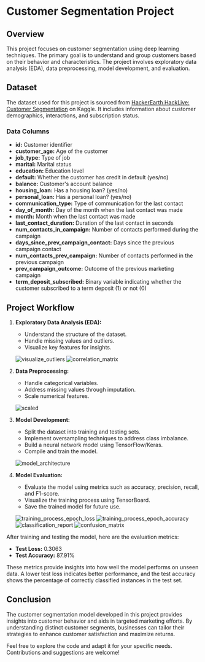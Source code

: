# Customer Segmentation Project

## Overview

This project focuses on customer segmentation using deep learning techniques. The primary goal is to understand and group customers based on their behavior and characteristics. The project involves exploratory data analysis (EDA), data preprocessing, model development, and evaluation.

## Dataset

The dataset used for this project is sourced from [HackerEarth HackLive: Customer Segmentation](https://www.kaggle.com/dataset_name) on Kaggle. It includes information about customer demographics, interactions, and subscription status.

### Data Columns

- **id:** Customer identifier
- **customer_age:** Age of the customer
- **job_type:** Type of job
- **marital:** Marital status
- **education:** Education level
- **default:** Whether the customer has credit in default (yes/no)
- **balance:** Customer's account balance
- **housing_loan:** Has a housing loan? (yes/no)
- **personal_loan:** Has a personal loan? (yes/no)
- **communication_type:** Type of communication for the last contact
- **day_of_month:** Day of the month when the last contact was made
- **month:** Month when the last contact was made
- **last_contact_duration:** Duration of the last contact in seconds
- **num_contacts_in_campaign:** Number of contacts performed during the campaign
- **days_since_prev_campaign_contact:** Days since the previous campaign contact
- **num_contacts_prev_campaign:** Number of contacts performed in the previous campaign
- **prev_campaign_outcome:** Outcome of the previous marketing campaign
- **term_deposit_subscribed:** Binary variable indicating whether the customer subscribed to a term deposit (1) or not (0)

## Project Workflow

1. **Exploratory Data Analysis (EDA):**
   - Understand the structure of the dataset.
   - Handle missing values and outliers.
   - Visualize key features for insights.

   ![visualize_outliers](https://github.com/UmarQayyum16/Customer-Segmentation-with-Deep-Learning/assets/149918632/35c0f1f8-e21b-4616-9307-09b3daca54a3)
   ![correlation_matrix](https://github.com/UmarQayyum16/Customer-Segmentation-with-Deep-Learning/assets/149918632/96a8843b-c62c-4a76-8d5a-b3aabc4ffcaa)


2. **Data Preprocessing:**
   - Handle categorical variables.
   - Address missing values through imputation.
   - Scale numerical features.
     
   ![scaled](https://github.com/UmarQayyum16/Customer-Segmentation-with-Deep-Learning/assets/149918632/c47d681f-01c6-4141-9cd9-9eac5f1d4848)

3. **Model Development:**
   - Split the dataset into training and testing sets.
   - Implement oversampling techniques to address class imbalance.
   - Build a neural network model using TensorFlow/Keras.
   - Compile and train the model.
     
   ![model_architecture](https://github.com/UmarQayyum16/Customer-Segmentation-with-Deep-Learning/assets/149918632/1f0b6657-1613-4544-8a58-1793801ab880)

4. **Model Evaluation:**
   - Evaluate the model using metrics such as accuracy, precision, recall, and F1-score.
   - Visualize the training process using TensorBoard.
   - Save the trained model for future use.

   ![training_process_epoch_loss](https://github.com/UmarQayyum16/Customer-Segmentation-with-Deep-Learning/assets/149918632/10d5c969-6b08-490e-84a5-2cc7a5caa4db)
   ![training_process_epoch_accuracy](https://github.com/UmarQayyum16/Customer-Segmentation-with-Deep-Learning/assets/149918632/39075947-a37e-4d69-8168-9400e970cda5)
   ![classification_report](https://github.com/UmarQayyum16/Customer-Segmentation-with-Deep-Learning/assets/149918632/ae155e19-73e3-4bce-9af0-c9fe3ccf2303)
   ![confusion_matrix](https://github.com/UmarQayyum16/Customer-Segmentation-with-Deep-Learning/assets/149918632/e7de4b01-d17e-443e-b6f3-751feada5b5b)

After training and testing the model, here are the evaluation metrics:

- **Test Loss:** 0.3063
- **Test Accuracy:** 87.91%

These metrics provide insights into how well the model performs on unseen data. A lower test loss indicates better performance, and the test accuracy shows the percentage of correctly classified instances in the test set.

## Conclusion

The customer segmentation model developed in this project provides insights into customer behavior and aids in targeted marketing efforts. By understanding distinct customer segments, businesses can tailor their strategies to enhance customer satisfaction and maximize returns.

Feel free to explore the code and adapt it for your specific needs. Contributions and suggestions are welcome!
